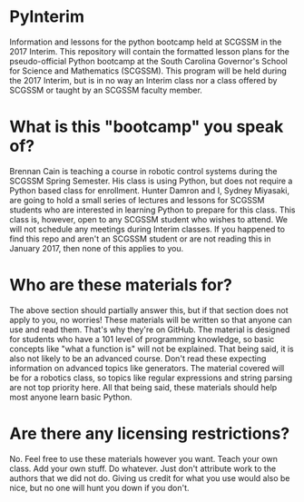 # PyInterim
Information and lessons for the python bootcamp held at SCGSSM in the 2017 Interim.
This repository will contain the formatted lesson plans for the pseudo-official Python bootcamp at the South Carolina Governor's 
School for Science and Mathematics (SCGSSM). This program will be held during the 2017 Interim, but is in no way an Interim class
nor a class offered by SCGSSM or taught by an SCGSSM faculty member.

# What is this "bootcamp" you speak of?
Brennan Cain is teaching a course in robotic control systems during the SCGSSM Spring Semester. His class is using Python, but does
not require a Python based class for enrollment. Hunter Damron and I, Sydney Miyasaki, are going to hold a small series of lectures
and lessons for SCGSSM students who are interested in learning Python to prepare for this class. This class is, however, open to
any SCGSSM student who wishes to attend. We will not schedule any meetings during Interim classes. If you happened to find this 
repo and aren't an SCGSSM student or are not reading this in January 2017, then none of this applies to you.

# Who are these materials for?
The above section should partially answer this, but if that section does not apply to you, no worries! These materials will be 
written so that anyone can use and read them. That's why they're on GitHub. The material is designed for students who have a 101
level of programming knowledge, so basic concepts like "what a function is" will not be explained. That being said, it is also not 
likely to be an advanced course. Don't read these expecting information on advanced topics like generators. The material covered
will be for a robotics class, so topics like regular expressions and string parsing are not top priority here. All that being said,
these materials should help most anyone learn basic Python. 

# Are there any licensing restrictions?
No. Feel free to use these materials however you want. Teach your own class. Add your own stuff. Do whatever. Just don't attribute 
work to the authors that we did not do. Giving us credit for what you use would also be nice, but no one will hunt you down if you
don't. 
